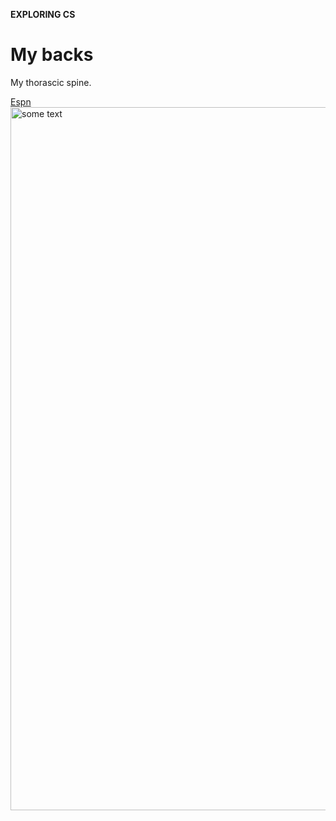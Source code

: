 <b>EXPLORING CS</b><!DOCTYPE html>
<html>
 <body>
<h1>My backs </h1>
   	<p>My thorascic spine.</p>
 
 
 </body>
</html>
<a href="http://www.espn.com">Espn</a>
<img src="https://www.google.com/search?hl=en&tbm=isch&source=hp&biw=1200&bih=687&ei=izvTW62SCse1ggeR-4WoCg&q=baseball&oq=baseball&gs_l=img.3..0l10.718.4331..4754...3.0..1.91.802.12......2....1..gws-wiz-img.....0.pH-xKqiY14k&safe=active&ssui=on#imgrc=cJjJvgqODni80M:" alt="some text" style="width:1125px;height:1125px;">
